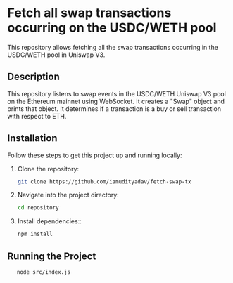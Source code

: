 # Fetch all swap transactions occurring on the USDC/WETH pool

This repository allows fetching all the swap transactions occurring in the USDC/WETH pool in Uniswap V3.

## Description
This repository listens to swap events in the USDC/WETH Uniswap V3 pool on the Ethereum mainnet using WebSocket. It creates a "Swap" object and prints that object. It determines if a transaction is a buy or sell transaction with respect to ETH.


## Installation

Follow these steps to get this project up and running locally:

1. Clone the repository:
   ```bash
   git clone https://github.com/iamudityadav/fetch-swap-tx

2. Navigate into the project directory:
   ```bash
   cd repository

3. Install dependencies::
   ```bash
   npm install

## Running the Project
```bash
   node src/index.js
